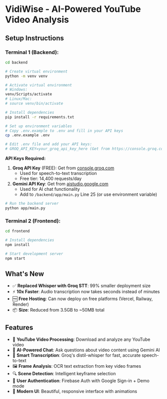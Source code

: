 # VidiWise - AI-Powered YouTube Video Analysis

## Setup Instructions

### Terminal 1 (Backend):

```bash
cd backend

# Create virtual environment
python -m venv venv

# Activate virtual environment
# Windows:
venv/Scripts/activate
# Linux/Mac:
# source venv/bin/activate

# Install dependencies
pip install -r requirements.txt

# Set up environment variables
# Copy .env.example to .env and fill in your API keys
cp .env.example .env

# Edit .env file and add your API keys:
# GROQ_API_KEY=your_groq_api_key_here (Get from https://console.groq.com)
```

**API Keys Required:**
1. **Groq API Key** (FREE): Get from [console.groq.com](https://console.groq.com)
   - Used for speech-to-text transcription
   - Free tier: 14,400 requests/day
2. **Gemini API Key**: Get from [aistudio.google.com](https://aistudio.google.com/)
   - Used for AI chat functionality
   - Add to `/backend/app/main.py` Line 25 (or use environment variable)

```bash
# Run the backend server
python app/main.py
```

### Terminal 2 (Frontend):

```bash
cd frontend

# Install dependencies
npm install

# Start development server
npm start
```

## What's New

- ✅ **Replaced Whisper with Groq STT**: 99% smaller deployment size
- ⚡ **10x Faster**: Audio transcription now takes seconds instead of minutes  
- 🆓 **Free Hosting**: Can now deploy on free platforms (Vercel, Railway, Render)
- 📦 **Size**: Reduced from 3.5GB to ~50MB total

## Features

- 🎥 **YouTube Video Processing**: Download and analyze any YouTube video
- 🤖 **AI-Powered Chat**: Ask questions about video content using Gemini AI
- 📝 **Smart Transcription**: Groq's distil-whisper for fast, accurate speech-to-text
- 🖼️ **Frame Analysis**: OCR text extraction from key video frames
- 🔍 **Scene Detection**: Intelligent keyframe selection
- 👥 **User Authentication**: Firebase Auth with Google Sign-in + Demo mode
- 📱 **Modern UI**: Beautiful, responsive interface with animations

